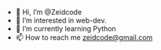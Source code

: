 - 👋 Hi, I’m @Zeidcode
- 👀 I’m interested in web-dev.
- 🌱 I’m currently learning Python
- 📫 How to reach me zeidcode@gmail.com

<!---
Zeidcode/Zeidcode is a ✨ special ✨ repository because its `README.md` (this file) appears on your GitHub profile.
You can click the Preview link to take a look at your changes.
--->

